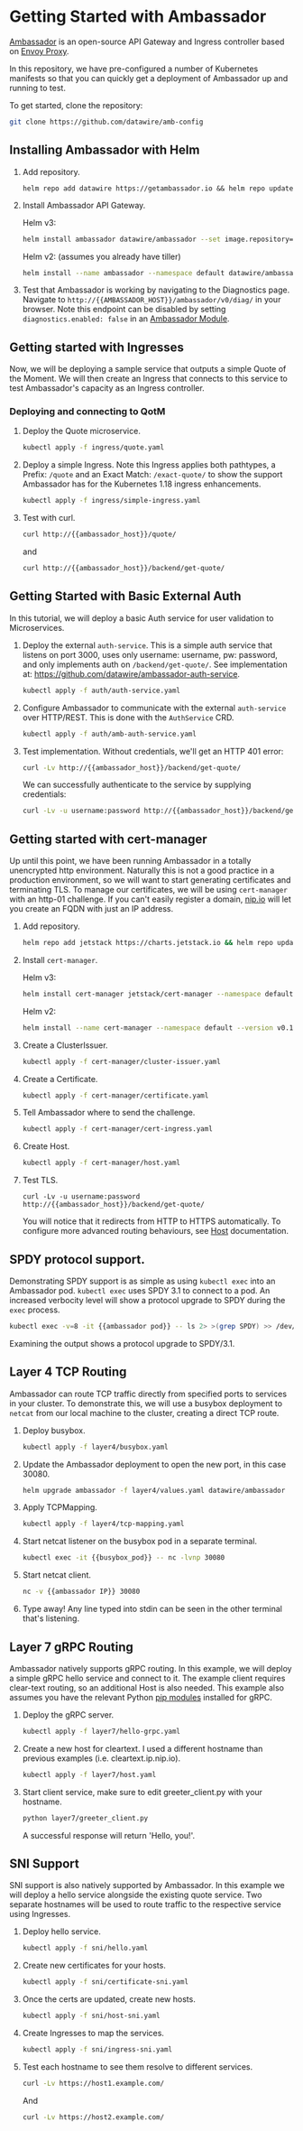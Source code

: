 # Getting Started with Ambassador

[Ambassador](https://getambassador.io/) is an open-source API Gateway and Ingress controller based on [Envoy Proxy](https://www.envoyproxy.io/).  



In this repository, we have pre-configured a number of Kubernetes manifests so that you can quickly get a deployment of Ambassador up and running to test.

To get started, clone the repository:
```bash
git clone https://github.com/datawire/amb-config
```

## Installing Ambassador with Helm

1. Add repository.

   ```
   helm repo add datawire https://getambassador.io && helm repo update
   ```

2. Install Ambassador API Gateway.

   Helm v3:
   ```bash
   helm install ambassador datawire/ambassador --set image.repository=datawire/ambassador --set enableAES=false --set namespace.name=default
   ```

   Helm v2: (assumes you already have tiller)
   ```bash
   helm install --name ambassador --namespace default datawire/ambassador --set image.repository=datawire/ambassador --set enableAES=false
   ```

3. Test that Ambassador is working by navigating to the Diagnostics page.  Navigate to `http://{{AMBASSADOR_HOST}}/ambassador/v0/diag/` in your browser.  Note this endpoint can be disabled by setting `diagnostics.enabled: false` in an [Ambassador Module](https://www.getambassador.io/docs/latest/topics/running/ambassador/).

## Getting started with Ingresses

Now, we will be deploying a sample service that outputs a simple Quote of the Moment.  We will then create an Ingress that connects to this service to test Ambassador's capacity as an Ingress controller.

### Deploying and connecting to QotM

1. Deploy the Quote microservice.

   ```bash
   kubectl apply -f ingress/quote.yaml
   ```

2. Deploy a simple Ingress.  Note this Ingress applies both pathtypes, a Prefix: `/quote` and an Exact Match: `/exact-quote/` to show the support Ambassador has for the Kubernetes 1.18 ingress enhancements.

   ```bash
   kubectl apply -f ingress/simple-ingress.yaml
   ```

3. Test with curl.

   ```bash
   curl http://{{ambassador_host}}/quote/
   ```
   and

   ```bash
   curl http://{{ambassador_host}}/backend/get-quote/
   ```

## Getting Started with Basic External Auth

In this tutorial, we will deploy a basic Auth service for user validation to Microservices.

1. Deploy the external `auth-service`. This is a simple auth service that listens on port 3000, uses only username: username, pw: password, and only implements auth on `/backend/get-quote/`.  See implementation at: https://github.com/datawire/ambassador-auth-service.

   ```bash
   kubectl apply -f auth/auth-service.yaml
   ```

2. Configure Ambassador to communicate with the external `auth-service` over HTTP/REST. This is done with the `AuthService` CRD.

   ```bash
   kubectl apply -f auth/amb-auth-service.yaml
   ```

3. Test implementation. Without credentials, we'll get an HTTP 401 error:

   ```bash
   curl -Lv http://{{ambassador_host}}/backend/get-quote/
   ```

   We can successfully authenticate to the service by supplying credentials:
   ```bash
   curl -Lv -u username:password http://{{ambassador_host}}/backend/get-quote/
   ```

## Getting started with cert-manager

Up until this point, we have been running Ambassador in a totally unencrypted http environment.  Naturally this is not a good practice 
in a production environment, so we will want to start generating certificates and terminating TLS.  To manage our certificates, we 
will be using `cert-manager` with an http-01 challenge.  If you can't easily register a domain, [nip.io](https://nip.io/) will let you create an FQDN with just an IP address.

1. Add repository.
   ```bash
   helm repo add jetstack https://charts.jetstack.io && helm repo update
   ```

2. Install `cert-manager`.
   
   Helm v3:
   ```bash
   helm install cert-manager jetstack/cert-manager --namespace default --version v0.15.0 --set installCRDs=true
   ```

   Helm v2:
   ```bash
   helm install --name cert-manager --namespace default --version v0.15.0 jetstack/cert-manager --set installCRDs=true
   ```

3. Create a ClusterIssuer.

   ```bash
   kubectl apply -f cert-manager/cluster-issuer.yaml
   ```

4. Create a Certificate.

   ```bash
   kubectl apply -f cert-manager/certificate.yaml
   ```

5. Tell Ambassador where to send the challenge.

   ```bash
   kubectl apply -f cert-manager/cert-ingress.yaml
   ```

6. Create Host.

   ```bash
   kubectl apply -f cert-manager/host.yaml
   ```
7. Test TLS.
   
   ```
   curl -Lv -u username:password http://{{ambassador_host}}/backend/get-quote/
   ```
   You will notice that it redirects from HTTP to HTTPS automatically.  To configure more advanced routing behaviours, see [Host](https://www.getambassador.io/docs/latest/topics/running/host-crd/#secure-and-insecure-requests) documentation.

## SPDY protocol support.

Demonstrating SPDY support is as simple as using `kubectl exec` into an Ambassador pod.  `kubectl exec` uses SPDY 3.1 to connect to a pod.  An increased verbocity level will show a protocol upgrade to SPDY during the `exec` process.

```bash
kubectl exec -v=8 -it {{ambassador pod}} -- ls 2> >(grep SPDY) >> /dev/null
```

Examining the output shows a protocol upgrade to SPDY/3.1.

## Layer 4 TCP Routing

Ambassador can route TCP traffic directly from specified ports to services in your cluster.  To demonstrate this, we will use a busybox deployment to `netcat` from our local machine to the cluster, creating a direct TCP route.

1. Deploy busybox.
   
   ```bash
   kubectl apply -f layer4/busybox.yaml
   ```

2. Update the Ambassador deployment to open the new port, in this case 30080.
   
   ```bash
   helm upgrade ambassador -f layer4/values.yaml datawire/ambassador
   ```

3. Apply TCPMapping.
   
   ```bash
   kubectl apply -f layer4/tcp-mapping.yaml
   ```

4. Start netcat listener on the busybox pod in a separate terminal.

   ```bash
   kubectl exec -it {{busybox_pod}} -- nc -lvnp 30080
   ```

5. Start netcat client.

   ```bash
   nc -v {{ambassador IP}} 30080
   ```

6. Type away!  Any line typed into stdin can be seen in the other terminal that's listening.

## Layer 7 gRPC Routing

Ambassador natively supports gRPC routing.  In this example, we will deploy a simple gRPC hello service and connect to it.  The example client requires clear-text routing, so an additional Host is also needed.  This example also assumes you have the relevant Python [pip modules](https://grpc.io/docs/quickstart/python/) installed for gRPC.

1. Deploy the gRPC server.
   
   ```bash
   kubectl apply -f layer7/hello-grpc.yaml
   ```

2. Create a new host for cleartext.  I used a different hostname than previous examples (i.e. cleartext.ip.nip.io).

   ```bash
   kubectl apply -f layer7/host.yaml
   ```

3. Start client service, make sure to edit greeter_client.py with your hostname.

   ```bash
   python layer7/greeter_client.py
   ```

   A successful response will return 'Hello, you!'.

## SNI Support

SNI support is also natively supported by Ambassador.  In this example we will deploy a hello service alongside the existing quote service.  Two separate hostnames will be used to route traffic to the respective service using Ingresses.

1. Deploy hello service.

   ```bash
   kubectl apply -f sni/hello.yaml
   ```

2. Create new certificates for your hosts.

   ```bash
   kubectl apply -f sni/certificate-sni.yaml
   ```

3. Once the certs are updated, create new hosts.

   ```bash
   kubectl apply -f sni/host-sni.yaml
   ```

4. Create Ingresses to map the services.

   ```bash
   kubectl apply -f sni/ingress-sni.yaml
   ```

5. Test each hostname to see them resolve to different services.

   ```bash
   curl -Lv https://host1.example.com/
   ```

   And

   ```bash
   curl -Lv https://host2.example.com/
   ```